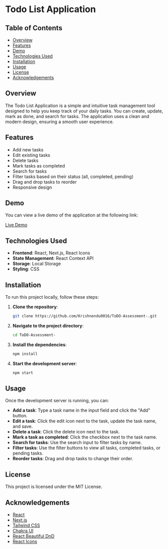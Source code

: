 # Todo List Application

## Table of Contents

- [Overview](#overview)
- [Features](#features)
- [Demo](#demo)
- [Technologies Used](#technologies-used)
- [Installation](#installation)
- [Usage](#usage)
- [License](#license)
- [Acknowledgements](#acknowledgements)

## Overview

The Todo List Application is a simple and intuitive task management tool designed to help you keep track of your daily tasks. You can create, update, mark as done, and search for tasks. The application uses a clean and modern design, ensuring a smooth user experience.

## Features

- Add new tasks
- Edit existing tasks
- Delete tasks
- Mark tasks as completed
- Search for tasks
- Filter tasks based on their status (all, completed, pending)
- Drag and drop tasks to reorder
- Responsive design
  
## Demo

You can view a live demo of the application at the following link:

[Live Demo](https://to-do-assessment.vercel.app/)
## Technologies Used

- **Frontend**: React, Next.js, React Icons
- **State Management**: React Context API
- **Storage**: Local Storage
- **Styling**: CSS

## Installation

To run this project locally, follow these steps:

1. **Clone the repository**:

    ```bash
    git clone https://github.com/Krishnendu0016/ToDO-Assessment-.git
    ```

2. **Navigate to the project directory**:

    ```bash
    cd ToDO-Assessment-
    ```

3. **Install the dependencies**:

    ```bash
    npm install
    ```

4. **Start the development server**:

    ```bash
    npm start
    ```

## Usage

Once the development server is running, you can:

- **Add a task**: Type a task name in the input field and click the "Add" button.
- **Edit a task**: Click the edit icon next to the task, update the task name, and save.
- **Delete a task**: Click the delete icon next to the task.
- **Mark a task as completed**: Click the checkbox next to the task name.
- **Search for tasks**: Use the search input to filter tasks by name.
- **Filter tasks**: Use the filter buttons to view all tasks, completed tasks, or pending tasks.
- **Reorder tasks**: Drag and drop tasks to change their order.

## License

This project is licensed under the MIT License.

## Acknowledgements

- [React](https://reactjs.org/)
- [Next.js](https://nextjs.org/)
- [Tailwind CSS](https://tailwindcss.com/)
- [Chakra UI](https://chakra-ui.com/)
- [React Beautiful DnD](https://github.com/atlassian/react-beautiful-dnd)
- [React Icons](https://react-icons.github.io/react-icons/)
